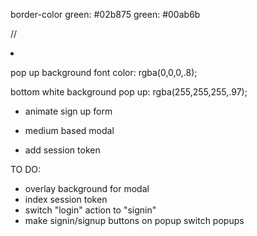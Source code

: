 border-color green: #02b875
green: #00ab6b

  // <li><img className="logo"></img></li>

pop up background font color: rgba(0,0,0,.8);

bottom white background pop up: rgba(255,255,255,.97);

- animate sign up form
- medium based modal

- add session token


TO DO:
- overlay background for modal
- index session token
- switch "login" action to "signin"
- make signin/signup buttons on popup switch popups
